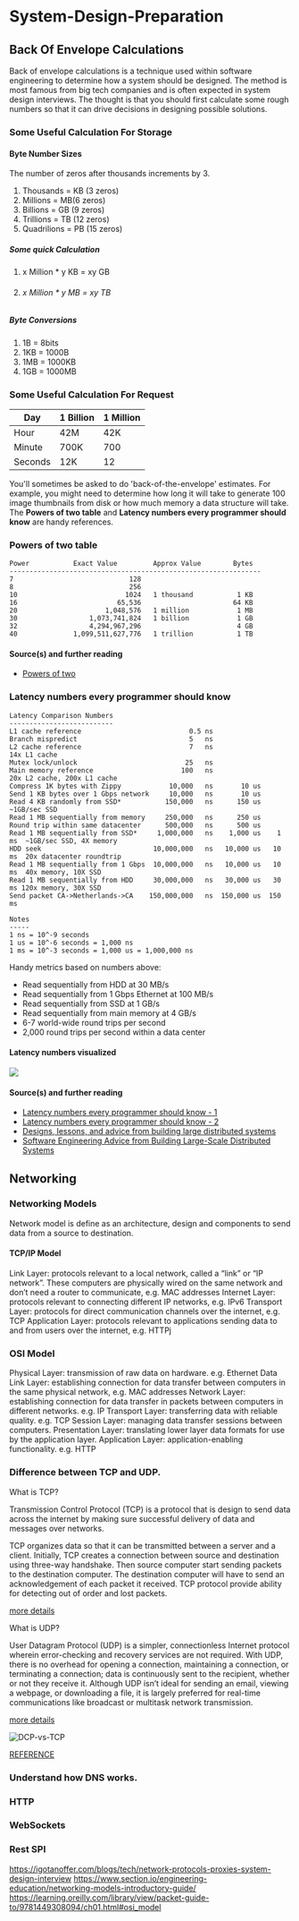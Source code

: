 # System-Design-Preparation


## Back Of Envelope Calculations

Back of envelope calculations is a technique used within software engineering to determine how a system should be 
designed. The method is most famous from big tech companies and is often expected in system design interviews.
The thought is that you should first calculate some rough numbers so that it can drive decisions in designing possible 
solutions.


### Some Useful Calculation For Storage

#### Byte Number Sizes

The number of zeros after thousands increments by 3.
1. Thousands = KB (3 zeros)
2. Millions = MB(6 zeros)
3. Billions = GB (9 zeros)
4. Trillions = TB (12 zeros)
5. Quadrilions = PB (15 zeros)

##### Some quick Calculation 

1. x Million * y KB = xy GB 
2. ###### x Million * y MB = xy TB

##### Byte Conversions

1. 1B = 8bits
2. 1KB = 1000B
3. 1MB = 1000KB
4. 1GB = 1000MB


### Some Useful Calculation For Request


|Day     | 1 Billion | 1 Million | 
|--------|-----------|-----------|
|Hour    | 42M       | 42K       |
|Minute  | 700K      |  700      |
|Seconds | 12K       |  12       |



You'll sometimes be asked to do 'back-of-the-envelope' estimates.  For example, you might need to determine how long it will take to generate 100 image thumbnails from disk or how much memory a data structure will take.  The **Powers of two table** and **Latency numbers every programmer should know** are handy references.

### Powers of two table

```
Power           Exact Value         Approx Value        Bytes
---------------------------------------------------------------
7                             128
8                             256
10                           1024   1 thousand           1 KB
16                         65,536                       64 KB
20                      1,048,576   1 million            1 MB
30                  1,073,741,824   1 billion            1 GB
32                  4,294,967,296                        4 GB
40              1,099,511,627,776   1 trillion           1 TB
```

#### Source(s) and further reading

* [Powers of two](https://en.wikipedia.org/wiki/Power_of_two)

### Latency numbers every programmer should know

```
Latency Comparison Numbers
--------------------------
L1 cache reference                           0.5 ns
Branch mispredict                            5   ns
L2 cache reference                           7   ns                      14x L1 cache
Mutex lock/unlock                           25   ns
Main memory reference                      100   ns                      20x L2 cache, 200x L1 cache
Compress 1K bytes with Zippy            10,000   ns       10 us
Send 1 KB bytes over 1 Gbps network     10,000   ns       10 us
Read 4 KB randomly from SSD*           150,000   ns      150 us          ~1GB/sec SSD
Read 1 MB sequentially from memory     250,000   ns      250 us
Round trip within same datacenter      500,000   ns      500 us
Read 1 MB sequentially from SSD*     1,000,000   ns    1,000 us    1 ms  ~1GB/sec SSD, 4X memory
HDD seek                            10,000,000   ns   10,000 us   10 ms  20x datacenter roundtrip
Read 1 MB sequentially from 1 Gbps  10,000,000   ns   10,000 us   10 ms  40x memory, 10X SSD
Read 1 MB sequentially from HDD     30,000,000   ns   30,000 us   30 ms 120x memory, 30X SSD
Send packet CA->Netherlands->CA    150,000,000   ns  150,000 us  150 ms

Notes
-----
1 ns = 10^-9 seconds
1 us = 10^-6 seconds = 1,000 ns
1 ms = 10^-3 seconds = 1,000 us = 1,000,000 ns
```

Handy metrics based on numbers above:

* Read sequentially from HDD at 30 MB/s
* Read sequentially from 1 Gbps Ethernet at 100 MB/s
* Read sequentially from SSD at 1 GB/s
* Read sequentially from main memory at 4 GB/s
* 6-7 world-wide round trips per second
* 2,000 round trips per second within a data center

#### Latency numbers visualized

![](https://camo.githubusercontent.com/77f72259e1eb58596b564d1ad823af1853bc60a3/687474703a2f2f692e696d6775722e636f6d2f6b307431652e706e67)

#### Source(s) and further reading

* [Latency numbers every programmer should know - 1](https://gist.github.com/jboner/2841832)
* [Latency numbers every programmer should know - 2](https://gist.github.com/hellerbarde/2843375)
* [Designs, lessons, and advice from building large distributed systems](http://www.cs.cornell.edu/projects/ladis2009/talks/dean-keynote-ladis2009.pdf)
* [Software Engineering Advice from Building Large-Scale Distributed Systems](https://static.googleusercontent.com/media/research.google.com/en//people/jeff/stanford-295-talk.pdf)

## Networking


### Networking Models

Network model is define as an architecture, design and components to send data from a source to destination. 

#### TCP/IP Model

Link Layer: protocols relevant to a local network, called a “link” or “IP network”. These computers are physically wired on the same network and don’t need a router to communicate, e.g. MAC addresses
Internet Layer: protocols relevant to connecting different IP networks, e.g. IPv6
Transport Layer: protocols for direct communication channels over the internet, e.g. TCP
Application Layer: protocols relevant to applications sending data to and from users over the internet, e.g. HTTPj

### OSI Model  

Physical Layer: transmission of raw data on hardware. e.g. Ethernet
Data Link Layer: establishing connection for data transfer between computers in the same physical network, e.g. MAC addresses
Network Layer: establishing connection for data transfer in packets between computers in different networks. e.g. IP 
Transport Layer: transferring data with reliable quality. e.g. TCP
Session Layer: managing data transfer sessions between computers. 
Presentation Layer: translating lower layer data formats for use by the application layer.
Application Layer: application-enabling functionality. e.g. HTTP
 
 
### Difference between TCP and UDP.

What is TCP?

Transmission Control Protocol (TCP) is a protocol that is design to send data across the internet by making sure successful delivery of data and messages over networks.  

TCP organizes data so that it can be transmitted between a server and a client. Initially, TCP creates a connection between source and destination using three-way handshake. 
Then source computer start sending packets to the destination computer. The destination computer will have to send an acknowledgement of each packet it received. 
TCP protocol provide ability for detecting out of order and lost packets. 
   
[more details](https://www.khanacademy.org/computing/computers-and-internet/xcae6f4a7ff015e7d:the-internet/xcae6f4a7ff015e7d:transporting-packets/a/transmission-control-protocol--tcp) 

What is UDP?

User Datagram Protocol (UDP) is a simpler, connectionless Internet protocol wherein error-checking and recovery services are not required. With UDP, there is no overhead for opening a connection, maintaining a connection, or terminating a connection; data is continuously sent to the recipient, whether or not they receive it. 
Although UDP isn’t ideal for sending an email, viewing a webpage, or downloading a file, it is largely preferred for real-time communications like broadcast or multitask network transmission.

[more details](https://www.khanacademy.org/computing/computers-and-internet/xcae6f4a7ff015e7d:the-internet/xcae6f4a7ff015e7d:transporting-packets/a/user-datagram-protocol-udp)

 

![DCP-vs-TCP](img/udp-vs-tcp.png)

[REFERENCE](https://www.lifesize.com/en/blog/tcp-vs-udp/)

### Understand how DNS works.




### HTTP 

### WebSockets


### Rest SPI  

https://igotanoffer.com/blogs/tech/network-protocols-proxies-system-design-interview
https://www.section.io/engineering-education/networking-models-introductory-guide/
https://learning.oreilly.com/library/view/packet-guide-to/9781449308094/ch01.html#osi_model






